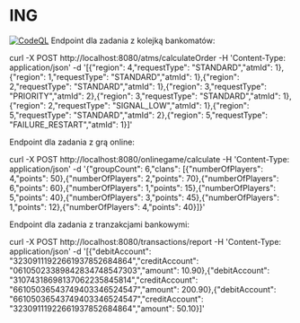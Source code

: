 # ING
[![CodeQL](https://github.com/florekk71/ING/actions/workflows/codeql.yml/badge.svg)](https://github.com/florekk71/ING/actions/workflows/codeql.yml)
Endpoint dla zadania z kolejką bankomatów:


curl -X POST http://localhost:8080/atms/calculateOrder -H 'Content-Type: application/json' -d '[{"region": 4,"requestType": "STANDARD","atmId": 1},{"region": 1,"requestType": "STANDARD","atmId": 1},{"region": 2,"requestType": "STANDARD","atmId": 1},{"region": 3,"requestType": "PRIORITY","atmId": 2},{"region": 3,"requestType": "STANDARD","atmId": 1},{"region": 2,"requestType": "SIGNAL_LOW","atmId": 1},{"region": 5,"requestType": "STANDARD","atmId": 2},{"region": 5,"requestType": "FAILURE_RESTART","atmId": 1}]'

Endpoint dla zadania z grą online:

curl -X POST http://localhost:8080/onlinegame/calculate -H 'Content-Type: application/json' -d '{"groupCount": 6,"clans": [{"numberOfPlayers": 4,"points": 50},{"numberOfPlayers": 2,"points": 70},{"numberOfPlayers": 6,"points": 60},{"numberOfPlayers": 1,"points": 15},{"numberOfPlayers": 5,"points": 40},{"numberOfPlayers": 3,"points": 45},{"numberOfPlayers": 1,"points": 12},{"numberOfPlayers": 4,"points": 40}]}'


Endpoint dla zadania z tranzakcjami bankowymi:


curl -X POST http://localhost:8080/transactions/report -H 'Content-Type: application/json' -d '[{"debitAccount": "32309111922661937852684864","creditAccount": "06105023389842834748547303","amount": 10.90},{"debitAccount": "31074318698137062235845814","creditAccount": "66105036543749403346524547","amount": 200.90},{"debitAccount": "66105036543749403346524547","creditAccount": "32309111922661937852684864","amount": 50.10}]'
